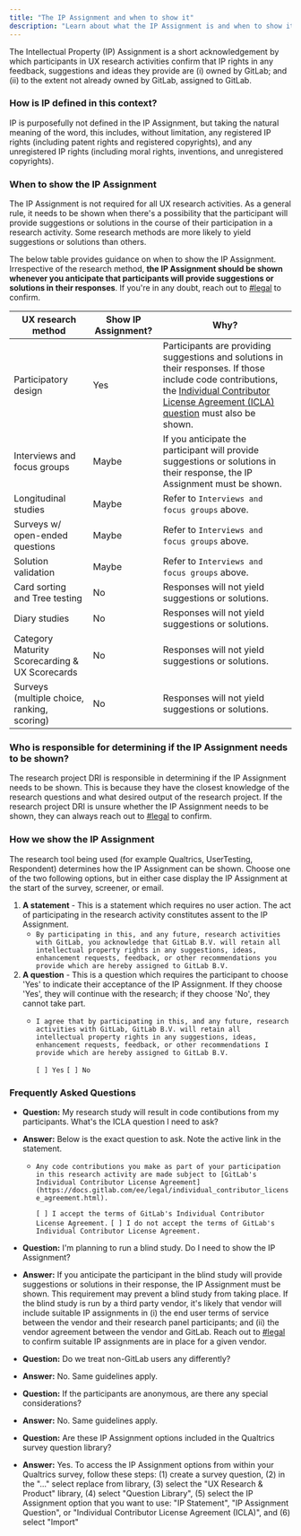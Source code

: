 ```yaml
---
title: "The IP Assignment and when to show it"
description: "Learn about what the IP Assignment is and when to show it to research participants."
---
```


The Intellectual Property (IP) Assignment is a short acknowledgement by which participants in UX research activities confirm that IP rights in any feedback, suggestions and ideas they provide are (i) owned by GitLab; and (ii) to the extent not already owned by GitLab, assigned to GitLab.

### How is IP defined in this context?

IP is purposefully not defined in the IP Assignment, but taking the natural meaning of the word, this includes, without limitation, any registered IP rights (including patent rights and registered copyrights), and any unregistered IP rights (including moral rights, inventions, and unregistered copyrights).

### When to show the IP Assignment

The IP Assignment is not required for all UX research activities. As a general rule, it needs to be shown when there's a possibility that the participant will provide suggestions or solutions in the course of their participation in a research activity.  Some research methods are more likely to yield suggestions or solutions than others.

The below table provides guidance on when to show the IP Assignment. Irrespective of the research method, **the IP Assignment should be shown whenever you anticipate that participants will provide suggestions or solutions in their responses**. If you're in any doubt, reach out to [#legal](https://app.slack.com/client/T02592416/C78E74A6L) to confirm.

| UX research method                             | Show IP Assignment? | Why?                                                                                                                            |
|------------------------------------------------|---------------------|---------------------------------------------------------------------------------------------------------------------------------|
| Participatory design                           | Yes                 | Participants are providing suggestions and solutions in their responses. If those include code contributions, the [Individual Contributor License Agreement (ICLA) question](/handbook/product/ux/ux-research-coordination/IP-Assignment/index.html#frequently-asked-questions) must also be shown. |
| Interviews and focus groups                    | Maybe               | If you anticipate the participant will provide suggestions or solutions in their response, the IP Assignment must be shown.     |
| Longitudinal studies                           | Maybe               | Refer to `Interviews and focus groups` above.                                                                                     |
| Surveys w/ open-ended questions                | Maybe               | Refer to `Interviews and focus groups` above.                                                                                     |
| Solution validation                            | Maybe                  | Refer to `Interviews and focus groups` above.                                                                                |
| Card sorting and Tree testing                  | No                  | Responses will not yield suggestions or solutions.                                                                              |
| Diary studies                                  | No                  | Responses will not yield suggestions or solutions.                                                                              |
| Category Maturity Scorecarding & UX Scorecards | No                  | Responses will not yield suggestions or solutions.                                                                              |
| Surveys (multiple choice, ranking, scoring)    | No                  | Responses will not yield suggestions or solutions.                                                                              |

### Who is responsible for determining if the IP Assignment needs to be shown?

The research project DRI is responsible in determining if the IP Assignment needs to be shown.  This is because they have the closest knowledge of the research questions and what desired output of the research project. If the research project DRI is unsure whether the IP Assignment needs to be shown, they can always reach out to [#legal](https://app.slack.com/client/T02592416/C78E74A6L) to confirm.

### How we show the IP Assignment

The research tool being used (for example Qualtrics, UserTesting, Respondent) determines how the IP Assignment can be shown.  Choose one of the two following options, but in either case display the IP Assignment at the start of the survey, screener, or email.

1. **A statement** - This is a statement which requires no user action.  The act of participating in the research activity constitutes assent to the IP Assignment.
     - `By participating in this, and any future, research activities with GitLab, you acknowledge that GitLab B.V. will retain all intellectual property rights in any suggestions, ideas, enhancement requests, feedback, or other recommendations you provide which are hereby assigned to GitLab B.V.`
1. **A question** - This is a question which requires the participant to choose 'Yes' to indicate their acceptance of the IP Assignment.  If they choose 'Yes', they will continue with the research; if they choose 'No', they cannot take part.
     - `I agree that by participating in this, and any future, research activities with GitLab, GitLab B.V. will retain all intellectual property rights in any suggestions, ideas, enhancement requests, feedback, or other recommendations I provide which are hereby assigned to GitLab B.V.`

       `[ ] Yes`
       `[ ] No`

### Frequently Asked Questions

- **Question:** My research study will result in code contibutions from my participants.  What's the ICLA question I need to ask?
- **Answer:** Below is the exact question to ask.  Note the active link in the statement.

  - `Any code contributions you make as part of your participation in this research activity are made subject to [GitLab's Individual Contributor License Agreement](https://docs.gitlab.com/ee/legal/individual_contributor_license_agreement.html).`

       `[ ] I accept the terms of GitLab's Individual Contributor License Agreement.`
       `[ ] I do not accept the terms of GitLab's Individual Contributor License Agreement.`

- **Question:** I'm planning to run a blind study.  Do I need to show the IP Assignment?
- **Answer:** If you anticipate the participant in the blind study will provide suggestions or solutions in their response, the IP Assignment must be shown. This requirement may prevent a blind study from taking place. If the blind study is run by a third party vendor, it's likely that vendor will include suitable IP assignments in (i) the end user terms of service between the vendor and their research panel participants; and (ii) the vendor agreement between the vendor and GitLab.  Reach out to [#legal](https://app.slack.com/client/T02592416/C78E74A6L) to confirm suitable IP assignments are in place for a given vendor.

- **Question:** Do we treat non-GitLab users any differently?
- **Answer:** No.  Same guidelines apply.

- **Question:** If the participants are anonymous, are there any special considerations?
- **Answer:** No.  Same guidelines apply.

- **Question:** Are these IP Assignment options included in the Qualtrics survey question library?
- **Answer:** Yes. To access the IP Assignment options from within your Qualtrics survey, follow these steps: (1) create a survey question, (2) in the "..." select replace from library, (3) select the "UX Research & Product" library, (4) select "Question Library", (5) select the IP Assignment option that you want to use:  "IP Statement", "IP Assignment Question", or "Individual Contributor License Agreement (ICLA)", and (6) select "Import"
